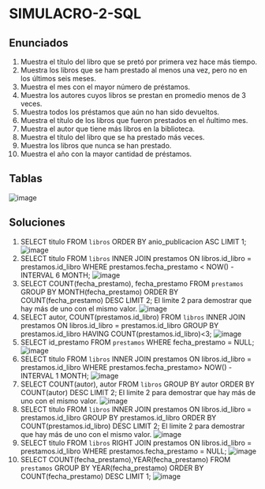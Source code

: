 # SIMULACRO-2-SQL
## Enunciados
1. Muestra el título del libro que se pretó por primera vez hace más tiempo.
2. Muestra los libros que se ham prestado al menos una vez, pero no en los últimos seis meses.
3. Muestra el mes con el mayor número de préstamos.
4. Muestra los autores cuyos libros se prestan en promedio menos de 3 veces.
5. Muestra todos los préstamos que aún no han sido devueltos.
6. Muestra el título de los libros que fueron prestados en el ñultimo mes.
7. Muestra el autor que tiene más libros en la biblioteca.
8. Muestra el título del libro que se ha prestado más veces.
9. Muestra los libros que nunca se han prestado.
10. Muestra el año con la mayor cantidad de préstamos.
## Tablas
![image](https://github.com/ToniRiutort/SIMULACRO-2-SQL/assets/104781981/d241815a-e590-451f-875a-97d4716276cc)
## Soluciones
1. SELECT titulo FROM `libros` ORDER BY anio_publicacion ASC LIMIT 1;
![image](https://github.com/ToniRiutort/SIMULACRO-2-SQL/assets/104781981/dfe31080-166c-44f6-8799-10d15e2f8ffd)
2. SELECT titulo FROM `libros` INNER JOIN prestamos ON libros.id_libro = prestamos.id_libro WHERE prestamos.fecha_prestamo < NOW() - INTERVAL 6 MONTH;
![image](https://github.com/ToniRiutort/SIMULACRO-2-SQL/assets/104781981/72c160f1-5d6d-4acc-af1e-9faf0d6c409d)
3. SELECT COUNT(fecha_prestamo), fecha_prestamo FROM `prestamos` GROUP BY MONTH(fecha_prestamo) ORDER BY COUNT(fecha_prestamo) DESC LIMIT 2; El limite 2 para demostrar que hay más de uno con el mismo valor.
![image](https://github.com/ToniRiutort/SIMULACRO-2-SQL/assets/104781981/2bda121f-5b03-4bdf-bdda-e204c775279e)
4. SELECT autor, COUNT(prestamos.id_libro) FROM `libros` INNER JOIN prestamos ON libros.id_libro = prestamos.id_libro GROUP BY prestamos.id_libro HAVING COUNT(prestamos.id_libro)<3;
![image](https://github.com/ToniRiutort/SIMULACRO-2-SQL/assets/104781981/c56461d5-0682-477d-8f51-23991276c0cc)
5. SELECT id_prestamo FROM `prestamos` WHERE fecha_prestamo = NULL;
![image](https://github.com/ToniRiutort/SIMULACRO-2-SQL/assets/104781981/26cabffb-91ea-47fb-aae3-bb2b222d8886)
6. SELECT titulo FROM `libros` INNER JOIN prestamos ON libros.id_libro = prestamos.id_libro WHERE prestamos.fecha_prestamo> NOW() - INTERVAL 1 MONTH;
![image](https://github.com/ToniRiutort/SIMULACRO-2-SQL/assets/104781981/6f07e13b-a5c6-4761-b230-77fe1c2e7a9d)
7. SELECT COUNT(autor), autor FROM `libros` GROUP BY autor ORDER BY COUNT(autor) DESC LIMIT 2; El limite 2 para demostrar que hay más de uno con el mismo valor.
![image](https://github.com/ToniRiutort/SIMULACRO-2-SQL/assets/104781981/711f9e29-6ff6-4ebb-976a-b5278f5d256d)
8. SELECT titulo FROM `libros` INNER JOIN prestamos ON libros.id_libro = prestamos.id_libro GROUP BY prestamos.id_libro ORDER BY COUNT(prestamos.id_libro) DESC LIMIT 2; El limite 2 para demostrar que hay más de uno con el mismo valor.
![image](https://github.com/ToniRiutort/SIMULACRO-2-SQL/assets/104781981/7507d645-470b-4363-8e58-a94aa917913b)
9. SELECT titulo FROM `libros` RIGHT JOIN prestamos ON libros.id_libro = prestamos.id_libro WHERE prestamos.fecha_prestamo = NULL;
![image](https://github.com/ToniRiutort/SIMULACRO-2-SQL/assets/104781981/b41df5a1-797b-408e-8277-b2d5688852fa)
10. SELECT COUNT(fecha_prestamo),YEAR(fecha_prestamo) FROM `prestamos` GROUP BY YEAR(fecha_prestamo) ORDER BY COUNT(fecha_prestamo) DESC LIMIT 1;
![image](https://github.com/ToniRiutort/SIMULACRO-2-SQL/assets/104781981/f620e628-776f-4272-a63f-39d4b0cb8a26)
